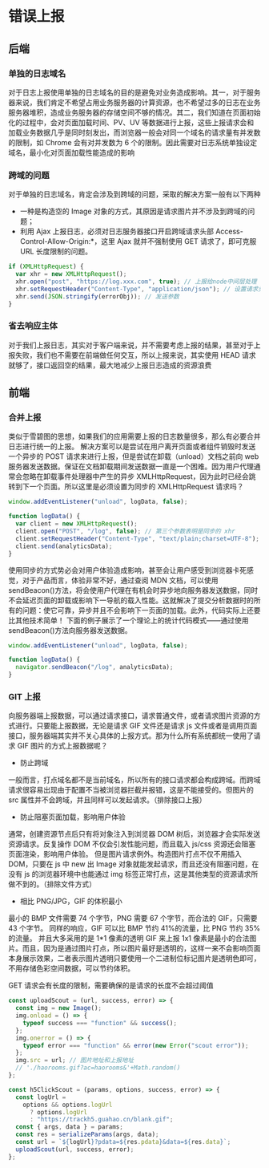 # 错误上报

## 后端

### 单独的日志域名

对于日志上报使用单独的日志域名的目的是避免对业务造成影响。其一，对于服务器来说，我们肯定不希望占用业务服务器的计算资源，也不希望过多的日志在业务服务器堆积，造成业务服务器的存储空间不够的情况。其二，我们知道在页面初始化的过程中，会对页面加载时间、PV、UV 等数据进行上报，这些上报请求会和加载业务数据几乎是同时刻发出，而浏览器一般会对同一个域名的请求量有并发数的限制，如 Chrome 会有对并发数为 6 个的限制。因此需要对日志系统单独设定域名，最小化对页面加载性能造成的影响

### 跨域的问题

对于单独的日志域名，肯定会涉及到跨域的问题，采取的解决方案一般有以下两种

- 一种是构造空的 Image 对象的方式，其原因是请求图片并不涉及到跨域的问题；
- 利用 Ajax 上报日志，必须对日志服务器接口开启跨域请求头部 Access-Control-Allow-Origin:\*，这里 Ajax 就并不强制使用 GET 请求了，即可克服 URL 长度限制的问题。

```js
if (XMLHttpRequest) {
  var xhr = new XMLHttpRequest();
  xhr.open("post", "https://log.xxx.com", true); // 上报给node中间层处理
  xhr.setRequestHeader("Content-Type", "application/json"); // 设置请求头
  xhr.send(JSON.stringify(errorObj)); // 发送参数
}
```

### 省去响应主体

对于我们上报日志，其实对于客户端来说，并不需要考虑上报的结果，甚至对于上报失败，我们也不需要在前端做任何交互，所以上报来说，其实使用 HEAD 请求就够了，接口返回空的结果，最大地减少上报日志造成的资源浪费

## 前端

### 合并上报

类似于雪碧图的思想，如果我们的应用需要上报的日志数量很多，那么有必要合并日志进行统一的上报。
解决方案可以是尝试在用户离开页面或者组件销毁时发送一个异步的 POST 请求来进行上报，但是尝试在卸载（unload）文档之前向 web 服务器发送数据。保证在文档卸载期间发送数据一直是一个困难。因为用户代理通常会忽略在卸载事件处理器中产生的异步 XMLHttpRequest，因为此时已经会跳转到下一个页面。所以这里是必须设置为同步的 XMLHttpRequest 请求吗？

```js
window.addEventListener("unload", logData, false);

function logData() {
  var client = new XMLHttpRequest();
  client.open("POST", "/log", false); // 第三个参数表明是同步的 xhr
  client.setRequestHeader("Content-Type", "text/plain;charset=UTF-8");
  client.send(analyticsData);
}
```

使用同步的方式势必会对用户体验造成影响，甚至会让用户感受到浏览器卡死感觉，对于产品而言，体验非常不好，通过查阅 MDN 文档，可以使用 sendBeacon()方法，将会使用户代理在有机会时异步地向服务器发送数据，同时不会延迟页面的卸载或影响下一导航的载入性能。这就解决了提交分析数据时的所有的问题：使它可靠，异步并且不会影响下一页面的加载。此外，代码实际上还要比其他技术简单！
下面的例子展示了一个理论上的统计代码模式——通过使用 sendBeacon()方法向服务器发送数据。

```js
window.addEventListener("unload", logData, false);

function logData() {
  navigator.sendBeacon("/log", analyticsData);
}
```

### GIT 上报

向服务器端上报数据，可以通过请求接口，请求普通文件，或者请求图片资源的方式进行。只要能上报数据，无论是请求 GIF 文件还是请求 js 文件或者是调用页面接口，服务器端其实并不关心具体的上报方式。那为什么所有系统都统一使用了请求 GIF 图片的方式上报数据呢？

- 防止跨域

一般而言，打点域名都不是当前域名，所以所有的接口请求都会构成跨域。而跨域请求很容易出现由于配置不当被浏览器拦截并报错，这是不能接受的。但图片的 src 属性并不会跨域，并且同样可以发起请求。（排除接口上报）

- 防止阻塞页面加载，影响用户体验

通常，创建资源节点后只有将对象注入到浏览器 DOM 树后，浏览器才会实际发送资源请求。反复操作 DOM 不仅会引发性能问题，而且载入 js/css 资源还会阻塞页面渲染，影响用户体验。
但是图片请求例外。构造图片打点不仅不用插入 DOM，只要在 js 中 new 出 Image 对象就能发起请求，而且还没有阻塞问题，在没有 js 的浏览器环境中也能通过 img 标签正常打点，这是其他类型的资源请求所做不到的。（排除文件方式）

- 相比 PNG/JPG，GIF 的体积最小

最小的 BMP 文件需要 74 个字节，PNG 需要 67 个字节，而合法的 GIF，只需要 43 个字节。
同样的响应，GIF 可以比 BMP 节约 41%的流量，比 PNG 节约 35%的流量。
并且大多采用的是 1\*1 像素的透明 GIF 来上报
1x1 像素是最小的合法图片。而且，因为是通过图片打点，所以图片最好是透明的，这样一来不会影响页面本身展示效果，二者表示图片透明只要使用一个二进制位标记图片是透明色即可，不用存储色彩空间数据，可以节约体积。

GET 请求会有长度的限制，需要确保的是请求的长度不会超过阈值

```js
const uploadScout = (url, success, error) => {
  const img = new Image();
  img.onload = () => {
    typeof success === "function" && success();
  };
  img.onerror = () => {
    typeof error === "function" && error(new Error("scout error"));
  };
  img.src = url; // 图片地址和上报地址
  // './haorooms.gif?ac=haorooms&'+Math.random()
};

const h5ClickScout = (params, options, success, error) => {
  const logUrl =
    options && options.logUrl
      ? options.logUrl
      : "https://trackh5.guahao.cn/blank.gif";
  const { args, data } = params;
  const res = serializeParams(args, data);
  const url = `${logUrl}?pdata=${res.pdata}&data=${res.data}`;
  uploadScout(url, success, error);
};
```
